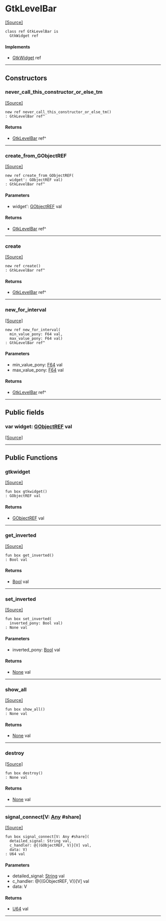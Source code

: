 # GtkLevelBar
<span class="source-link">[[Source]](src/gtk3/GtkLevelBar.md#L6)</span>
```pony
class ref GtkLevelBar is
  GtkWidget ref
```

#### Implements

* [GtkWidget](gtk3-GtkWidget.md) ref

---

## Constructors

### never_call_this_constructor_or_else_tm
<span class="source-link">[[Source]](src/gtk3/GtkLevelBar.md#L10)</span>


```pony
new ref never_call_this_constructor_or_else_tm()
: GtkLevelBar ref^
```

#### Returns

* [GtkLevelBar](gtk3-GtkLevelBar.md) ref^

---

### create_from_GObjectREF
<span class="source-link">[[Source]](src/gtk3/GtkLevelBar.md#L13)</span>


```pony
new ref create_from_GObjectREF(
  widget': GObjectREF val)
: GtkLevelBar ref^
```
#### Parameters

*   widget': [GObjectREF](gtk3-..-gobject-GObjectREF.md) val

#### Returns

* [GtkLevelBar](gtk3-GtkLevelBar.md) ref^

---

### create
<span class="source-link">[[Source]](src/gtk3/GtkLevelBar.md#L17)</span>


```pony
new ref create()
: GtkLevelBar ref^
```

#### Returns

* [GtkLevelBar](gtk3-GtkLevelBar.md) ref^

---

### new_for_interval
<span class="source-link">[[Source]](src/gtk3/GtkLevelBar.md#L20)</span>


```pony
new ref new_for_interval(
  min_value_pony: F64 val,
  max_value_pony: F64 val)
: GtkLevelBar ref^
```
#### Parameters

*   min_value_pony: [F64](builtin-F64.md) val
*   max_value_pony: [F64](builtin-F64.md) val

#### Returns

* [GtkLevelBar](gtk3-GtkLevelBar.md) ref^

---

## Public fields

### var widget: [GObjectREF](gtk3-..-gobject-GObjectREF.md) val
<span class="source-link">[[Source]](src/gtk3/GtkLevelBar.md#L7)</span>



---

## Public Functions

### gtkwidget
<span class="source-link">[[Source]](src/gtk3/GtkLevelBar.md#L9)</span>


```pony
fun box gtkwidget()
: GObjectREF val
```

#### Returns

* [GObjectREF](gtk3-..-gobject-GObjectREF.md) val

---

### get_inverted
<span class="source-link">[[Source]](src/gtk3/GtkLevelBar.md#L29)</span>


```pony
fun box get_inverted()
: Bool val
```

#### Returns

* [Bool](builtin-Bool.md) val

---

### set_inverted
<span class="source-link">[[Source]](src/gtk3/GtkLevelBar.md#L69)</span>


```pony
fun box set_inverted(
  inverted_pony: Bool val)
: None val
```
#### Parameters

*   inverted_pony: [Bool](builtin-Bool.md) val

#### Returns

* [None](builtin-None.md) val

---

### show_all
<span class="source-link">[[Source]](src/gtk3/GtkWidget.md#L4)</span>


```pony
fun box show_all()
: None val
```

#### Returns

* [None](builtin-None.md) val

---

### destroy
<span class="source-link">[[Source]](src/gtk3/GtkWidget.md#L10)</span>


```pony
fun box destroy()
: None val
```

#### Returns

* [None](builtin-None.md) val

---

### signal_connect\[V: [Any](builtin-Any.md) #share\]
<span class="source-link">[[Source]](src/gtk3/GtkWidget.md#L13)</span>


```pony
fun box signal_connect[V: Any #share](
  detailed_signal: String val,
  c_handler: @{(GObjectREF, V)}[V] val,
  data: V)
: U64 val
```
#### Parameters

*   detailed_signal: [String](builtin-String.md) val
*   c_handler: @{(GObjectREF, V)}[V] val
*   data: V

#### Returns

* [U64](builtin-U64.md) val

---

